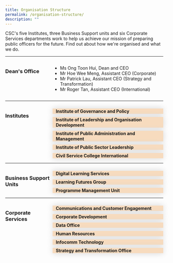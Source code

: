 ```yaml
---
title: Organisation Structure
permalink: /organisation-structure/
description: ""
---
```

<style>
.hidecontent {
	 display: none;
	
	}
	
	.Label_alignment {
	 padding-left:10px
	
	}
	
#myaccordion label {
	box-shadow:0 0 20px #d4d4d4;
	display: block;
	padding 8px 22px;
	margin: 10px 0px 1px 0px;
	cursor: pointer;
	background: #f7dbbe;
	font-weight: bold ;
	transition: ease .5s;
	
	
	}
	
	#myaccordion label:hover{
		background :#F68B1F;
	  color: white;
	
	}
	
	.accordioncontent {
		/* box-shadow: 0px 0px 20px #d4d4d4; */
		padding: 10px 25px;
	  /* border: 1px solid #d4d4d4; */
	}
	
	#myaccordion input:checked + label + .accordioncontent{
	  display: block;
	  web-kit animation: fadeIn 0.5s ease-out;
		-moz-animation: fadeIn 0.5s ease-out;
	  -o-animation: fadeIn 0.5s ease-out;
		animation: fadeIn 0.5s ease-out;
	
	
	}
	
	@-webkit-keyframes fadeIn {
		0%{
		display: none;
		opacity: 0;
	}
	1%{
		display: block;
		opacity: 0;
	}
	100%{
		display:block;
		opacity: 0;
	}
	}
	
.grid-container {
	  display: grid;
	  grid-template-columns:  30% 70%;
	 
	}

	.header-left {
		text-align: left;
	
	
	}

	.Accordion-Paragraph {
	 font-size: 1em;
	
	}
	

</style>
<!-- Hello there this is a HTML comment-->

<p>CSC's five Institutes, three Business Support units and six Corporate Services departments work to help us achieve our mission of preparing public officers for the future. Find out about how we're organised and what we do.                         </p>

<hr>
<div class="grid-container">
<div class="grid-child-OS-1"><h3 style="textalign:left;" class="header-left">Dean's Office</h3></div>
<div class="grid-child-OS-2">
	<ul>
	<li>Ms Ong Toon Hui, Dean and CEO</li>
	<li>Mr Hoe Wee Meng, Assistant CEO (Corporate)</li>
	<li>Mr Patrick Lau, Assistant CEO (Strategy and Transformation)</li>
	<li>Mr Roger Tan, Assistant CEO (International)</li>

</ul>
</div>
</div>


<hr>
<div class="grid-container">
	<div class="grid-child-OS-1"><h3 class="header-left">Institutes</h3>
	</div>
	<div class="grid-child-OS-2">
		<div id="myaccordion">
			<input class="hidecontent" id="accordion1" type="checkbox">
			<label class="Label_alignment" for="accordion1">Institute of Governance and Policy</label>
		<div class="accordioncontent hidecontent">
			<p class="Accordion-Paragraph">Steward and advance public policy through research and training programmes,  with emphasis on the areas of governance, public economics and social policy.</p>
</div>
			<input class="hidecontent" id="accordion2" type="checkbox">
			<label class="Label_alignment" for="accordion2">Institute of Leadership and Organisation Development</label>
		<div class="accordioncontent hidecontent">
			<p class="Accordion-Paragraph">Develop leadership and organisation development (OD) capabilities through research, training and consultancy, so as to enable sustainable change and transformation in the Public Service.</p>
</div>
		<!-- Institute of Leadership and Organisation development accordian is above. Institute of Public Administration and Management accordian is below.-->
			<input class="hidecontent" id="accordion3" type="checkbox">
			<label class="Label_alignment" for="accordion3">Institute of Public Administration and Management</label>
		<div class="accordioncontent hidecontent">
			<p class="Accordion-Paragraph">Build capabilities in the areas of service management and delivery, strategic human resource management, public finance and law, public service foundational competencies and enforcement practices.</p>
</div>
<!-- Above is Institue of Public Administration and Management accordian. Below is the Institute of public sector leadership accordian.-->		
			<input class="hidecontent" id="accordion4" type="checkbox">
			<label class="Label_alignment" for="accordion4">Institute of Public Sector Leadership</label>
		<div class="accordioncontent hidecontent">
			<p class="Accordion-Paragraph">Develop a pipeline of public service leaders through a suite of milestone programmes focusing on leadership development, public governance and its ethos in Singapore.</p>
</div>
		<!-- Above is the Institute of public sectors leadership accordian. Below is the Civil Service College International accordian-->
			<input class="hidecontent" id="accordion5" type="checkbox">
			<label class="Label_alignment" for="accordion5">Civil Service College International</label>
		<div class="accordioncontent hidecontent">
			<p class="Accordion-Paragraph">Build strategic partnerships through the sharing of Singapore’s public service experience and best practices with the wider global community.</p>
</div>
		
 
 </div>
</div>
</div>
<hr>
<div class="grid-container">
	<div class="grid-child-OS-1">
		<h3 class="header-left">Business Support Units</h3>
	 </div>
<div class="grid-child-OS-2">
	<!-- Below here will be the 3 Business Support unit accordians-->
	<div id="myaccordion">
			<input class="hidecontent" id="accordion6" type="checkbox">
			<label class="Label_alignment" for="accordion6">Digital Learning Services</label>
		<div class="accordioncontent hidecontent">
			<p class="Accordion-Paragraph">Drive and enable digital learning for an integrated and seamless learning experience.</p>
     </div>
	<!-- Above is the Digital Learning Services Accordian. Below is the Learning Futures Group accordian.-->
	<input class="hidecontent" id="accordion7" type="checkbox">
	<label class="Label_alignment" for="accordion7">Learning Futures Group</label>
		<div class="accordioncontent hidecontent">
			<p class="Accordion-Paragraph">Nurture conditions for continual experimentation and innovation in learning design and technology.</p>
     </div>
	<!-- Above is the Learning Futures Group accordian. Below is the Programme Management Unit accordian. -->
			<input class="hidecontent" id="accordion8" type="checkbox">
			<label class="Label_alignment" for="accordion8">Programme Management Unit</label>
		<div class="accordioncontent hidecontent">
			<p class="Accordion-Paragraph">Partner institutes to provide end-to-end administrative and logistics support for training programmes and other forms of learning interventions so that learners enjoy a seamless experience in their learning journey.</p>
	  	</div>	
   </div>
	</div>
</div>
	

<hr>
<div class="grid-container">
	<div class="grid-child-OS-1">
		<h3>Corporate Services</h3>
  </div>
	  <div class="grid-child-OS-2">
	<div id="myaccordion">
  <input type="checkbox" id="accordion9" class="hidecontent">
  <label for="accordion9" class="Label_alignment">Communications and Customer Engagement</label>
  <div class="accordioncontent hidecontent">
    <p class="Accordion-Paragraph">Steward corporate identity and customer intelligence, as well as communication and customer engagement with public agencies and public officers.</p>
  </div>

  <input type="checkbox" id="accordion10" class="hidecontent">
  <label for="accordion10" class="Label_alignment">Corporate Development</label>
  <div class="accordioncontent hidecontent">
    <p class="Accordion-Paragraph">Manage finance and procurement functions, estate and administrative matters, and resource centre.</p>
  </div>

  <input type="checkbox" id="accordion11" class="hidecontent">
  <label for="accordion11" class="Label_alignment">Data Office</label>
  <div class="accordioncontent hidecontent">
    <p class="Accordion-Paragraph">Strengthen data infrastructure and expedite the growth of data capabilities.</p>
  </div>

  <input type="checkbox" id="accordion12" class="hidecontent">
  <label for="accordion12" class="Label_alignment">Human Resources</label>
  <div class="accordioncontent hidecontent">
    <p class="Accordion-Paragraph">Nurture engaged and committed staff, develop professional competencies, promote best HR practices, and maintain sound corporate governance.</p>
  </div>

  <input type="checkbox" id="accordion13" class="hidecontent">
  <label for="accordion13" class="Label_alignment">Infocomm Technology</label>
  <div class="accordioncontent hidecontent">
    <p class="Accordion-Paragraph">Develop technical infrastructure and harness digital technology to boost business efficiency and deliver good customer experience.</p>
  </div>

  <input type="checkbox" id="accordion14" class="hidecontent">
  <label for="accordion14" class="Label_alignment">Strategy and Transformation Office</label>
  <div class="accordioncontent hidecontent">
    <p class="Accordion-Paragraph">Develop transformation strategy and roadmap, monitor progress of key projects and ensure alignment of College's resources, including strategy, data, and business model.</p>
  </div>
</div>






















	
	
	
	
		
		
		
		
</div><!-- This div tag is for the grid-child-os-2-->

</div><!-- This div tag is for the grid-container corporate services.-->